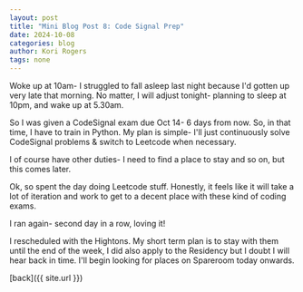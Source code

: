 ```yaml
---
layout: post
title: "Mini Blog Post 8: Code Signal Prep"
date: 2024-10-08
categories: blog
author: Kori Rogers
tags: none
---
```

Woke up at 10am- I struggled to fall asleep last night because I'd gotten up very late that morning. No matter, I will adjust tonight- planning to sleep at 10pm, and wake up at 5.30am. 

So I was given a CodeSignal exam due Oct 14- 6 days from now. So, in that time, I have to train in Python. My plan is simple- I'll just continuously solve CodeSignal problems & switch to Leetcode when necessary. 

I of course have other duties- I need to find a place to stay and so on, but this comes later. 

Ok, so spent the day doing Leetcode stuff. Honestly, it feels like it will take a lot of iteration and work to get to a decent place with these kind of coding exams. 

I ran again- second day in a row, loving it!

I rescheduled with the Hightons. My short term plan is to stay with them until the end of the week, I did also apply to the Residency but I doubt I will hear back in time. I'll begin looking for places on Spareroom today onwards. 

[back]({{ site.url }})